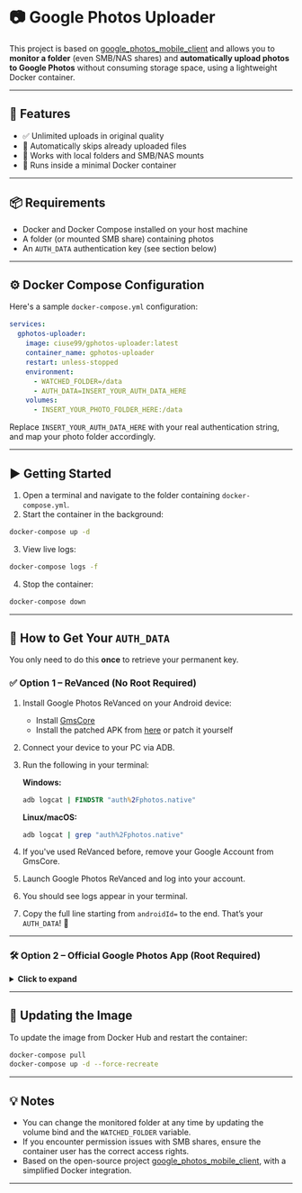 # 📷 Google Photos Uploader

This project is based on [google_photos_mobile_client](https://github.com/xob0t/google_photos_mobile_client) and allows you to **monitor a folder** (even SMB/NAS shares) and **automatically upload photos to Google Photos** without consuming storage space, using a lightweight Docker container.

---

## 🚀 Features

- ✅ Unlimited uploads in original quality  
- 🔁 Automatically skips already uploaded files  
- 📁 Works with local folders and SMB/NAS mounts  
- 🐳 Runs inside a minimal Docker container  

---

## 📦 Requirements

- Docker and Docker Compose installed on your host machine  
- A folder (or mounted SMB share) containing photos  
- An `AUTH_DATA` authentication key (see section below)  

---

## ⚙️ Docker Compose Configuration

Here's a sample `docker-compose.yml` configuration:

```yaml
services:
  gphotos-uploader:
    image: ciuse99/gphotos-uploader:latest
    container_name: gphotos-uploader
    restart: unless-stopped
    environment:
      - WATCHED_FOLDER=/data
      - AUTH_DATA=INSERT_YOUR_AUTH_DATA_HERE
    volumes:
      - INSERT_YOUR_PHOTO_FOLDER_HERE:/data
```

Replace `INSERT_YOUR_AUTH_DATA_HERE` with your real authentication string, and map your photo folder accordingly.

---

## ▶️ Getting Started

1. Open a terminal and navigate to the folder containing `docker-compose.yml`.
2. Start the container in the background:

```bash
docker-compose up -d
```

3. View live logs:

```bash
docker-compose logs -f
```

4. Stop the container:

```bash
docker-compose down
```

---

## 🔑 How to Get Your `AUTH_DATA`

You only need to do this **once** to retrieve your permanent key.

### ✅ Option 1 – ReVanced (No Root Required)

1. Install Google Photos ReVanced on your Android device:  
   - Install [GmsCore](https://github.com/ReVanced/GmsCore/releases)  
   - Install the patched APK from [here](https://github.com/j-hc/revanced-magisk-module/releases) or patch it yourself  
2. Connect your device to your PC via ADB.
3. Run the following in your terminal:

    **Windows:**
    ```cmd
    adb logcat | FINDSTR "auth%2Fphotos.native"
    ```

    **Linux/macOS:**
    ```bash
    adb logcat | grep "auth%2Fphotos.native"
    ```

4. If you've used ReVanced before, remove your Google Account from GmsCore.
5. Launch Google Photos ReVanced and log into your account.
6. You should see logs appear in your terminal.
7. Copy the full line starting from `androidId=` to the end. That’s your `AUTH_DATA`! 🎉

---

### 🛠 Option 2 – Official Google Photos App (Root Required)

<details>
  <summary><strong>Click to expand</strong></summary>

1. Use a rooted Android device or emulator (Android 9–13 recommended).
2. Connect your device to your PC via ADB.
3. Install [HTTP Toolkit](https://httptoolkit.com).
4. In HTTP Toolkit, go to **Intercept → Android Device via ADB**.
5. Apply the filter:

    ```text
    contains(https://www.googleapis.com/auth/photos.native)
    ```

    Or for older versions:

    ```text
    contains(www.googleapis.com%2Fauth%2Fplus.photos.readwrite)
    ```

6. Open Google Photos and log into your account.
7. Look for the captured request and copy the **request body** as plain text.  
   ![http_toolkit_tip](media/image.png)
8. That’s your `AUTH_DATA`! 🎉

</details>

---

## 🔄 Updating the Image

To update the image from Docker Hub and restart the container:

```bash
docker-compose pull
docker-compose up -d --force-recreate
```

---

## 💡 Notes

- You can change the monitored folder at any time by updating the volume bind and the `WATCHED_FOLDER` variable.
- If you encounter permission issues with SMB shares, ensure the container user has the correct access rights.
- Based on the open-source project [google_photos_mobile_client](https://github.com/xob0t/google_photos_mobile_client), with a simplified Docker integration.

---